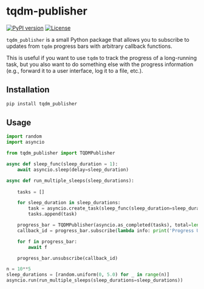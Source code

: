 # tqdm-publisher
[![PyPI version](https://badge.fury.io/py/tqdm_publisher.svg)](https://badge.fury.io/py/tqdm_publisher.svg)
[![License](https://img.shields.io/pypi/l/tqdm_publisher.svg)](https://github.com/catalystneuro/tqdm_publisher/blob/main/license.txt)

`tqdm_publisher` is a small Python package that allows you to subscribe to updates from `tqdm` progress bars with arbitrary callback functions.

This is useful if you want to use `tqdm` to track the progress of a long-running task, but you also want to do something else with the progress information (e.g., forward it to a user interface, log it to a file, etc.).

## Installation
```bash
pip install tqdm_publisher
```

## Usage
```python
import random
import asyncio

from tqdm_publisher import TQDMPublisher

async def sleep_func(sleep_duration = 1):
    await asyncio.sleep(delay=sleep_duration)

async def run_multiple_sleeps(sleep_durations):
    
    tasks = []

    for sleep_duration in sleep_durations:
        task = asyncio.create_task(sleep_func(sleep_duration=sleep_duration))
        tasks.append(task)

    progress_bar = TQDMPublisher(asyncio.as_completed(tasks), total=len(tasks))
    callback_id = progress_bar.subscribe(lambda info: print('Progress Update', info))

    for f in progress_bar:
        await f

    progress_bar.unsubscribe(callback_id)

n = 10**5
sleep_durations = [random.uniform(0, 5.0) for _ in range(n)]
asyncio.run(run_multiple_sleeps(sleep_durations=sleep_durations))
```
